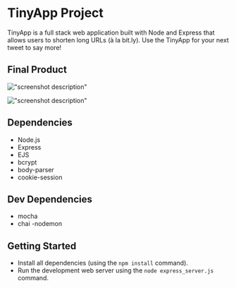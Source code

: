 # TinyApp Project

TinyApp is a full stack web application built with Node and Express that allows users to shorten long URLs (à la bit.ly).
Use the TinyApp for your next tweet to say more! 

## Final Product

!["screenshot description"](#)

!["screenshot description"](#)

## Dependencies

- Node.js
- Express
- EJS
- bcrypt
- body-parser
- cookie-session

## Dev Dependencies
- mocha
- chai
-nodemon


## Getting Started

- Install all dependencies (using the `npm install` command).
- Run the development web server using the `node express_server.js` command.
